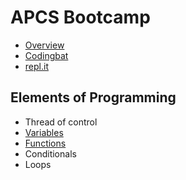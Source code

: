 # APCS Bootcamp 

* [Overview](https://docs.google.com/presentation/d/e/2PACX-1vR5p-eQLWNzIIYgSISUd4zwLQQcKNIrL5-GzYH_Q5ZV0HohtWHQrRd_6g03HHGze-Sz8s7_ES_P2fQG/pub?start=false&loop=false&delayms=3000)
* [Codingbat](https://codingbat.com)
* [repl.it](https://repl.it)

## Elements of Programming
* Thread of control
* [Variables](./variables)
* [Functions](./functions)
* Conditionals
* Loops

